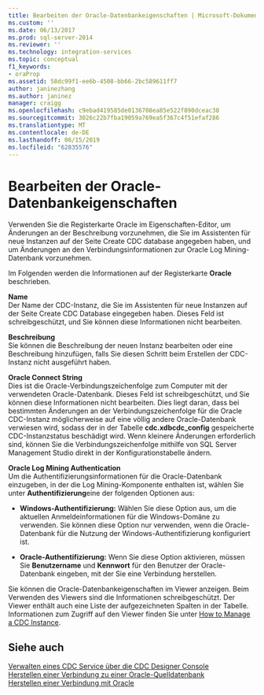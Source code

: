 ```yaml
---
title: Bearbeiten der Oracle-Datenbankeigenschaften | Microsoft-Dokumentation
ms.custom: ''
ms.date: 06/13/2017
ms.prod: sql-server-2014
ms.reviewer: ''
ms.technology: integration-services
ms.topic: conceptual
f1_keywords:
- oraProp
ms.assetid: 58dc99f1-ee6b-4508-bb66-2bc589611ff7
author: janinezhang
ms.author: janinez
manager: craigg
ms.openlocfilehash: c9ebad419585de0136708ea85e522f890dceac38
ms.sourcegitcommit: 3026c22b7fba19059a769ea5f367c4f51efaf286
ms.translationtype: MT
ms.contentlocale: de-DE
ms.lasthandoff: 06/15/2019
ms.locfileid: "62835576"
---
```

# <a name="edit-the-oracle-database-properties"></a>Bearbeiten der Oracle-Datenbankeigenschaften
  Verwenden Sie die Registerkarte Oracle im Eigenschaften-Editor, um Änderungen an der Beschreibung vorzunehmen, die Sie im Assistenten für neue Instanzen auf der Seite Create CDC database angegeben haben, und um Änderungen an den Verbindungsinformationen zur Oracle Log Mining-Datenbank vorzunehmen.  
  
 Im Folgenden werden die Informationen auf der Registerkarte **Oracle** beschrieben.  
  
 **Name**  
 Der Name der CDC-Instanz, die Sie im Assistenten für neue Instanzen auf der Seite Create CDC Database eingegeben haben. Dieses Feld ist schreibgeschützt, und Sie können diese Informationen nicht bearbeiten.  
  
 **Beschreibung**  
 Sie können die Beschreibung der neuen Instanz bearbeiten oder eine Beschreibung hinzufügen, falls Sie diesen Schritt beim Erstellen der CDC-Instanz nicht ausgeführt haben.  
  
 **Oracle Connect String**  
 Dies ist die Oracle-Verbindungszeichenfolge zum Computer mit der verwendeten Oracle-Datenbank. Dieses Feld ist schreibgeschützt, und Sie können diese Informationen nicht bearbeiten. Dies liegt daran, dass bei bestimmten Änderungen an der Verbindungszeichenfolge für die Oracle CDC-Instanz möglicherweise auf eine völlig andere Oracle-Datenbank verwiesen wird, sodass der in der Tabelle **cdc.xdbcdc_config** gespeicherte CDC-Instanzstatus beschädigt wird. Wenn kleinere Änderungen erforderlich sind, können Sie die Verbindungszeichenfolge mithilfe von SQL Server Management Studio direkt in der Konfigurationstabelle ändern.  
  
 **Oracle Log Mining Authentication**  
 Um die Authentifizierungsinformationen für die Oracle-Datenbank einzugeben, in der die Log Mining-Komponente enthalten ist, wählen Sie unter **Authentifizierung**eine der folgenden Optionen aus:  
  
-   **Windows-Authentifizierung:** Wählen Sie diese Option aus, um die aktuellen Anmeldeinformationen für die Windows-Domäne zu verwenden. Sie können diese Option nur verwenden, wenn die Oracle-Datenbank für die Nutzung der Windows-Authentifizierung konfiguriert ist.  
  
-   **Oracle-Authentifizierung:** Wenn Sie diese Option aktivieren, müssen Sie **Benutzername** und **Kennwort** für den Benutzer der Oracle-Datenbank eingeben, mit der Sie eine Verbindung herstellen.  
  
 Sie können die Oracle-Datenbankeigenschaften im Viewer anzeigen. Beim Verwenden des Viewers sind die Informationen schreibgeschützt. Der Viewer enthält auch eine Liste der aufgezeichneten Spalten in der Tabelle. Informationen zum Zugriff auf den Viewer finden Sie unter [How to Manage a CDC Instance](manage-a-cdc-instance.md).  
  
## <a name="see-also"></a>Siehe auch  
 [Verwalten eines CDC Service über die CDC Designer Console](how-to-manage-a-cdc-service-from-the-cdc-designer-console.md)   
 [Herstellen einer Verbindung zu einer Oracle-Quelldatenbank](connect-to-an-oracle-source-database.md)   
 [Herstellen einer Verbindung mit Oracle](connect-to-oracle.md)  
  
  
